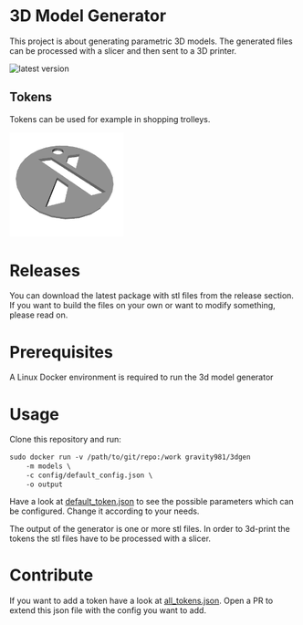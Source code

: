 # 3D Model Generator
This project is about generating parametric 3D models. The generated files can be processed with a slicer and then sent to a 3D printer. 

![latest version](https://img.shields.io/github/v/release/gravity981/3d_model_generator)

## Tokens
Tokens can be used for example in shopping trolleys.

<img src="example.png" alt="example token" width="200"/>


# Releases
You can download the latest package with stl files from the release section. If you want to build the files on your own or want to modify something, please read on.


# Prerequisites
A Linux Docker environment is required to run the 3d model generator


# Usage
Clone this repository and run:
```
sudo docker run -v /path/to/git/repo:/work gravity981/3dgen
    -m models \
    -c config/default_config.json \
    -o output
```

Have a look at [default_token.json](config/default_token.json) to see the possible parameters which can be configured. Change it according to your needs.

The output of the generator is one or more stl files. In order to 3d-print the tokens the stl files have to be processed with a slicer.


# Contribute
If you want to add a token have a look at [all_tokens.json](config/all_tokens.json). Open a PR to extend this json file with the config you want to add.
